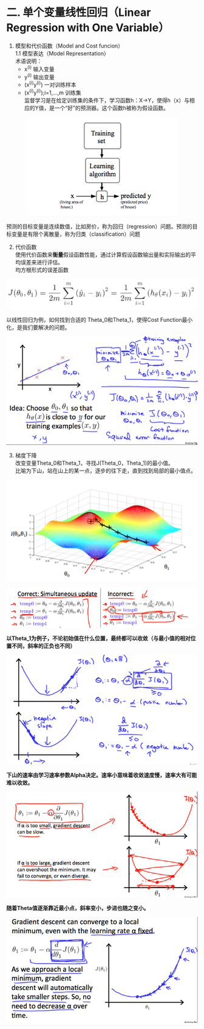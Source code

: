 # 二. 单个变量线性回归（Linear Regression with One Variable）
1. 模型和代价函数（Model and Cost funcion）  
   1.1 模型表达（Model Representation）  
   术语说明：  
   - x<sup>(i)</sup> 输入变量    
   - y<sup>(i)</sup> 输出变量  
   - (x<sup>(i)</sup>y<sup>(i)</sup>) 一对训练样本  
   - (x<sup>(i)</sup>y<sup>(i)</sup>);i=1,...,m 训练集  
监督学习是在给定训练集的条件下，学习函数h：X→Y，使得h（x）与相应的Y值，是一个“好”的预测器。这个函数h被称为假设函数。

<p align='center'>
<img src='https://github.com/jzb1128/Machine_Learning_Notebook/blob/main/image/hypothesis.png'>
</p>

预测的目标变量是连续数值，比如房价，称为回归（regression）问题。预测的目标变量是有限个离散量，称为归类（classification）问题

2. 代价函数  
使用代价函数来**衡量**假设函数性能，通过计算假设函数输出量和实际输出的平均误差来进行评估。  
均方根形式的误差函数
<p align='center'>
<img src='https://github.com/jzb1128/Machine_Learning_Notebook/blob/main/image/Cost%20Function.png'>
</p>

以线性回归为例，如何找到合适的 Theta_0和Theta_1，使得Cost Function最小化，是我们要解决的问题。
<p align='center'>
<img src='https://github.com/jzb1128/Machine_Learning_Notebook/blob/main/image/Cost%20Function%20Example.png'>
</p>

3. 梯度下降  
改变变量Theta_0和Theta_1，寻找J(Theta_0，Theta_1)的最小值。  
比喻为下山，站在山上的某一点，逐步的往下走，直到找到局部的最小值点。  

<p align='center'>
<img src='https://github.com/jzb1128/Machine_Learning_Notebook/blob/main/image/Gradient%20Descent.png'>
</p>

<p align='center'>
<img src='https://github.com/jzb1128/Machine_Learning_Notebook/blob/main/image/Gradient%20Descent2.png'>
</p>

**以Theta_1为例子，不论初始值在什么位置，最终都可以收敛（与最小值的相对位置不同，斜率的正负也不同）**  
<p align='center'>
<img src='https://github.com/jzb1128/Machine_Learning_Notebook/blob/main/image/Gradient%20Descent%20Slop.png'>
</p>

**下山的速率由学习速率参数Alpha决定。速率小意味着收敛速度慢，速率大有可能难以收敛。**
<p align='center'>
<img src='https://github.com/jzb1128/Machine_Learning_Notebook/blob/main/image/learning%20rate.png'>
</p>

**随着Theta值逐渐靠近最小点，斜率变小，步进也随之变小。**  
<p align='center'>
<img src='https://github.com/jzb1128/Machine_Learning_Notebook/blob/main/image/learning%20rate%20small%20step.png'>
</p>

